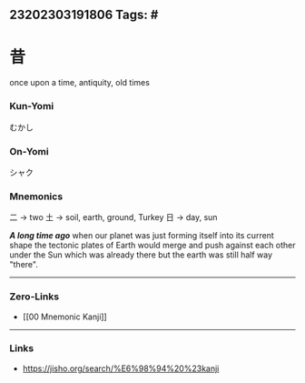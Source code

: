 23202303191806
Tags: # 
---
# 昔
once upon a time, antiquity, old times

### Kun-Yomi
むかし

### On-Yomi
シャク

### Mnemonics
二 -> two
土 -> soil, earth, ground, Turkey
日 -> day, sun

***A long time ago*** when our planet was just forming itself into its current shape the tectonic plates of Earth would merge and push against each other under the Sun which was already there but the earth was still half way "there".

---
### Zero-Links
- [[00 Mnemonic Kanji]]
---
### Links
- https://jisho.org/search/%E6%98%94%20%23kanji


